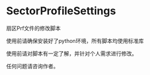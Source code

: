 # SectorProfileSettings 
扇区Prf文件的修改脚本

使用前请确保安装好了python环境，所有脚本均使用标准库

使用前请对脚本有一定了解，并针对个人需求进行修改。

任何问题请咨询作者。
